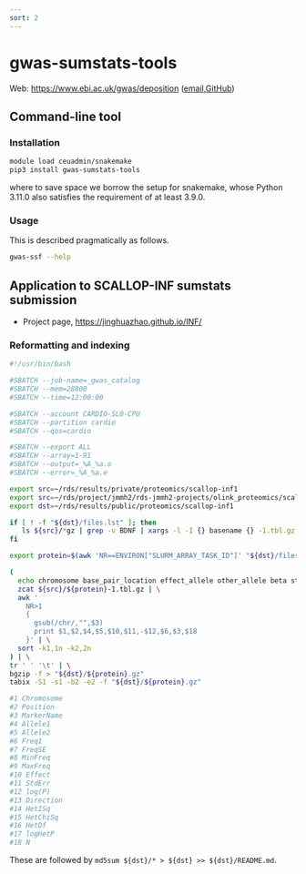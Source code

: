 ```yaml
---
sort: 2
---
```


# gwas-sumstats-tools

Web: <https://www.ebi.ac.uk/gwas/deposition> ([email](gwas-subs@ebi.ac.uk),[GitHub](https://github.com/EBISPOT/gwas-sumstats-tools))

## Command-line tool

### Installation

```bash
module load ceuadmin/snakemake
pip3 install gwas-sumstats-tools
```

where to save space we borrow the setup for snakemake, whose Python 3.11.0 also satisfies the requirement of at least 3.9.0.

### Usage

This is described pragmatically as follows.

```bash
gwas-ssf --help
```

## Application to SCALLOP-INF sumstats submission

* Project page, <https://jinghuazhao.github.io/INF/>

### Reformatting and indexing

```bash
#!/usr/bin/bash

#SBATCH --job-name=_gwas_catalog
#SBATCH --mem=28800
#SBATCH --time=12:00:00

#SBATCH --account CARDIO-SL0-CPU
#SBATCH --partition cardio
#SBATCH --qos=cardio

#SBATCH --export ALL
#SBATCH --array=1-91
#SBATCH --output=_%A_%a.o
#SBATCH --error=_%A_%a.e

export src=~/rds/results/private/proteomics/scallop-inf1
export src=~/rds/project/jmmh2/rds-jmmh2-projects/olink_proteomics/scallop/INF/METAL
export dst=~/rds/results/public/proteomics/scallop-inf1

if [ ! -f "${dst}/files.lst" ]; then
   ls ${src}/*gz | grep -v BDNF | xargs -l -I {} basename {} -1.tbl.gz | sed 's/-/\t/'| cut -f1 > ${dst}/files.lst
fi

export protein=$(awk 'NR==ENVIRON["SLURM_ARRAY_TASK_ID"]' "${dst}/files.lst")

(
  echo chromosome base_pair_location effect_allele other_allele beta standard_error effect_allele_frequency p_value variant_id n
  zcat ${src}/${protein}-1.tbl.gz | \
  awk '
    NR>1
    {
      gsub(/chr/,"",$3)
      print $1,$2,$4,$5,$10,$11,-$12,$6,$3,$18
    }' | \
  sort -k1,1n -k2,2n
) | \
tr ' ' '\t' | \
bgzip -f > "${dst}/${protein}.gz"
tabix -S1 -s1 -b2 -e2 -f "${dst}/${protein}.gz"

#1 Chromosome
#2 Position
#3 MarkerName
#4 Allele1
#5 Allele2
#6 Freq1
#7 FreqSE
#8 MinFreq
#9 MaxFreq
#10 Effect
#11 StdErr
#12 log(P)
#13 Direction
#14 HetISq
#15 HetChiSq
#16 HetDf
#17 logHetP
#18 N
```

These are followed by `md5sum ${dst}/* > ${dst} >> ${dst}/README.md`.
